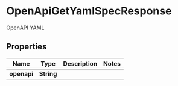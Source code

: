 

# OpenApiGetYamlSpecResponse

OpenAPI YAML

## Properties

| Name | Type | Description | Notes |
|------------ | ------------- | ------------- | -------------|
|**openapi** | **String** |  |  |



